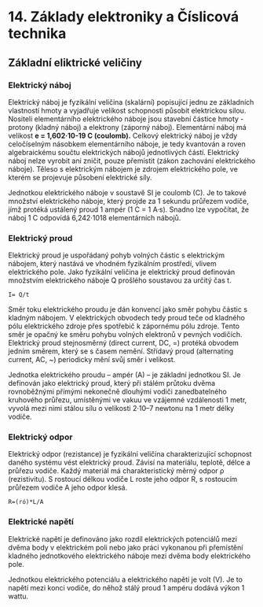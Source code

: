 # 14. Základy elektroniky a Číslicová technika

## Základní eliktrické veličiny

### Elektrický náboj
	
Elektrický náboj je fyzikální veličina (skalární) popisující jednu ze 
základních vlastností hmoty a vyjadřuje velikost schopnosti působit 
elektrickou silou. Nositeli elementárního elektrického náboje jsou 
stavební částice hmoty - protony (kladný náboj) 
a elektrony (záporný náboj). Elementární náboj má velikost 
**e = 1,602·10-19 C (coulomb).** 
Celkový elektrický náboj je vždy celočíselným násobkem elementárního 
náboje, je tedy kvantován a roven algebraickému součtu elektrických 
nábojů jednotlivých částí. Elektrický náboj nelze vyrobit ani zničit, 
pouze přemístit (zákon zachování elektrického náboje). 
Těleso s elektrickým nábojem je zdrojem elektrického pole, 
ve kterém se projevuje působení elektrické síly. 

Jednotkou elektrického náboje v soustavě SI je coulomb (C). 
Je to takové množství elektrického náboje, který projde za 1 sekundu 
průřezem vodiče, jímž protéká ustálený proud 1 ampér (1 C = 1 A·s). 
Snadno lze vypočítat, že náboj 1 C odpovídá 6,242·1018 elementárních nábojů.

### Elektrický proud

Elektrický proud je uspořádaný pohyb volných částic s elektrickým nábojem, 
který nastává ve vhodném fyzikálním prostředí, vlivem elektrického pole. 
Jako fyzikální veličina je elektrický proud definován množstvím 
elektrického náboje Q prošlého soustavou za určitý čas t.
```
I= Q/t
```
Směr toku elektrického proudu je dán konvencí jako směr pohybu částic s kladným 
nábojem. V elektrických obvodech tedy proud teče od kladného pólu 
elektrického zdroje přes spotřebič k zápornému pólu zdroje. Tento směr je opačný 
ke směru pohybu volných elektronů v pevných vodičích. Elektrický proud 
stejnosměrný (direct current, DC, =) protéká obvodem jedním směrem, 
který se s časem nemění. Střídavý proud (alternating current, AC, ~) periodicky mění svůj 
směr i velikost.

Jednotka elektrického proudu – ampér (A) – je základní jednotkou SI. 
Je definován jako elektrický proud, který při stálém průtoku dvěma rovnoběžnými přímými 
nekonečně dlouhými vodiči zanedbatelného kruhového průřezu, umístěnými ve vakuu ve 
vzájemné vzdálenosti 1 metr, vyvolá mezi nimi stálou sílu o velikosti 2·10–7 newtonu 
na 1 metr délky vodiče.

### Elektrický odpor 
Elektrický odpor (rezistance) je fyzikální veličina charakterizující schopnost daného systému vést elektrický proud. Závisí na materiálu, teplotě, délce a průřezu vodiče. Každý materiál má charakteristický měrný odpor ρ (rezistivitu). 
S rostoucí délkou vodiče L roste jeho odpor R, s rostoucím průřezem vodiče A jeho odpor klesá.
```
R=(ró)*L/A
```

### Elektrické napětí

Elektrické napětí je definováno jako rozdíl elektrických potenciálů mezi dvěma body v elektrickém poli nebo jako 
práci vykonanou při přemístění kladného jednotkového elektrického náboje 
mezi dvěma body elektrického pole.

Jednotkou elektrického potenciálu a elektrického napětí je volt (V). 
Je to napětí mezi konci vodiče, do něhož stálý proud 1 ampéru 
dodává výkon 1 wattu.